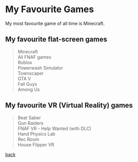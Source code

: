 # My Favourite Games

<link rel="icon" type="image/x-icon" href="/icons/games.png">

My most favourite game of all time is Minecraft.

## My favourite flat-screen games<br>
> Minecraft<br>
> All FNAF games<br>
> Roblox<br>
> Powerwash Simulator<br>
> Townscaper<br>
> GTA V<br>
> Fall Guys<br>
> Among Us<br>

## My favourite VR (Virtual Reality) games<br>
> Beat Saber<br>
> Gun Raiders<br>
> FNAF VR - Help Wanted (with DLC)<br>
> Hand Physics Lab<br>
> Rec Room<br>
> House Flipper VR<br>

<script type="text/javascript">
	atOptions = {
		'key' : '54ab6b7e5edd402d96c4591296af3e54',
		'format' : 'iframe',
		'height' : 60,
		'width' : 468,
		'params' : {}
	};
	document.write('<scr' + 'ipt type="text/javascript" src="http' + (location.protocol === 'https:' ? 's' : '') + '://www.highperformancedisplayformat.com/54ab6b7e5edd402d96c4591296af3e54/invoke.js"></scr' + 'ipt>');
</script>

[back](./)
